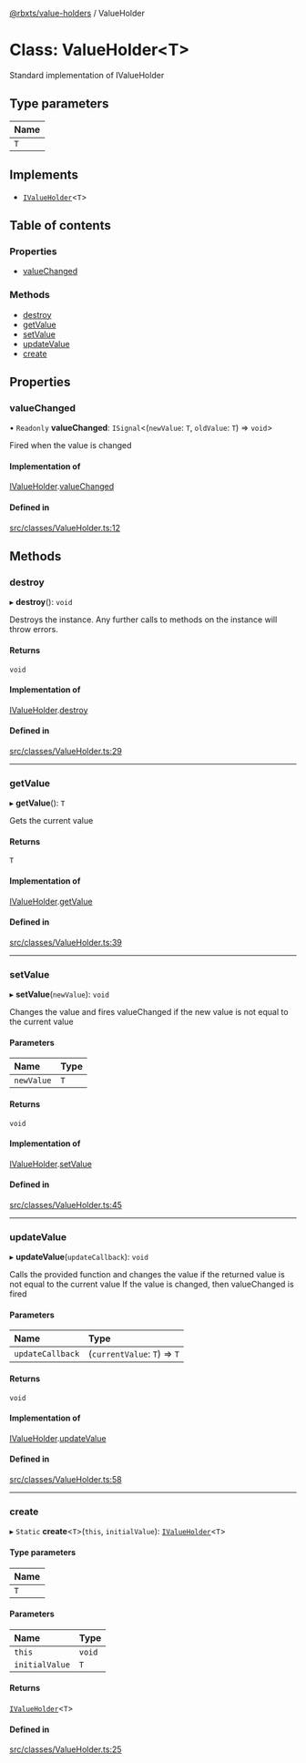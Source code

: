 [@rbxts/value-holders](../README.md) / ValueHolder

# Class: ValueHolder<T\>

Standard implementation of IValueHolder

## Type parameters

| Name |
| :------ |
| `T` |

## Implements

- [`IValueHolder`](../interfaces/IValueHolder.md)<`T`\>

## Table of contents

### Properties

- [valueChanged](ValueHolder.md#valuechanged)

### Methods

- [destroy](ValueHolder.md#destroy)
- [getValue](ValueHolder.md#getvalue)
- [setValue](ValueHolder.md#setvalue)
- [updateValue](ValueHolder.md#updatevalue)
- [create](ValueHolder.md#create)

## Properties

### valueChanged

• `Readonly` **valueChanged**: `ISignal`<(`newValue`: `T`, `oldValue`: `T`) => `void`\>

Fired when the value is changed

#### Implementation of

[IValueHolder](../interfaces/IValueHolder.md).[valueChanged](../interfaces/IValueHolder.md#valuechanged)

#### Defined in

[src/classes/ValueHolder.ts:12](https://github.com/Bytebit-Org/roblox-ValueHolders/blob/5837c16/src/classes/ValueHolder.ts#L12)

## Methods

### destroy

▸ **destroy**(): `void`

Destroys the instance.
Any further calls to methods on the instance will throw errors.

#### Returns

`void`

#### Implementation of

[IValueHolder](../interfaces/IValueHolder.md).[destroy](../interfaces/IValueHolder.md#destroy)

#### Defined in

[src/classes/ValueHolder.ts:29](https://github.com/Bytebit-Org/roblox-ValueHolders/blob/5837c16/src/classes/ValueHolder.ts#L29)

___

### getValue

▸ **getValue**(): `T`

Gets the current value

#### Returns

`T`

#### Implementation of

[IValueHolder](../interfaces/IValueHolder.md).[getValue](../interfaces/IValueHolder.md#getvalue)

#### Defined in

[src/classes/ValueHolder.ts:39](https://github.com/Bytebit-Org/roblox-ValueHolders/blob/5837c16/src/classes/ValueHolder.ts#L39)

___

### setValue

▸ **setValue**(`newValue`): `void`

Changes the value and fires valueChanged if the new value is not equal to the current value

#### Parameters

| Name | Type |
| :------ | :------ |
| `newValue` | `T` |

#### Returns

`void`

#### Implementation of

[IValueHolder](../interfaces/IValueHolder.md).[setValue](../interfaces/IValueHolder.md#setvalue)

#### Defined in

[src/classes/ValueHolder.ts:45](https://github.com/Bytebit-Org/roblox-ValueHolders/blob/5837c16/src/classes/ValueHolder.ts#L45)

___

### updateValue

▸ **updateValue**(`updateCallback`): `void`

Calls the provided function and changes the value if the returned value is not equal to the current value
If the value is changed, then valueChanged is fired

#### Parameters

| Name | Type |
| :------ | :------ |
| `updateCallback` | (`currentValue`: `T`) => `T` |

#### Returns

`void`

#### Implementation of

[IValueHolder](../interfaces/IValueHolder.md).[updateValue](../interfaces/IValueHolder.md#updatevalue)

#### Defined in

[src/classes/ValueHolder.ts:58](https://github.com/Bytebit-Org/roblox-ValueHolders/blob/5837c16/src/classes/ValueHolder.ts#L58)

___

### create

▸ `Static` **create**<`T`\>(`this`, `initialValue`): [`IValueHolder`](../interfaces/IValueHolder.md)<`T`\>

#### Type parameters

| Name |
| :------ |
| `T` |

#### Parameters

| Name | Type |
| :------ | :------ |
| `this` | `void` |
| `initialValue` | `T` |

#### Returns

[`IValueHolder`](../interfaces/IValueHolder.md)<`T`\>

#### Defined in

[src/classes/ValueHolder.ts:25](https://github.com/Bytebit-Org/roblox-ValueHolders/blob/5837c16/src/classes/ValueHolder.ts#L25)
